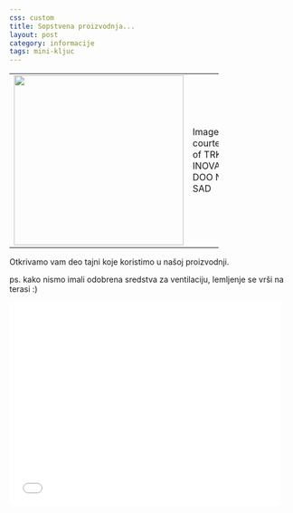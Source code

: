 ```yaml
---
css: custom
title: Sopstvena proizvodnja...
layout: post
category: informacije
tags: mini-kljuc
---
```


<table style="width:370px;"><tr><td>
<img src="/assets/images/news/smd_lemljenje.png" width="300"/>
  </td><td>
Image courtesy of
TRK INOVACIJE DOO NOVI SAD
</td></tr></table>


Otkrivamo vam deo tajni koje koristimo u našoj proizvodnji.

ps. kako nismo imali odobrena sredstva za ventilaciju, lemljenje se vrši na terasi :)

<iframe width="480" height="360" src="//www.youtube.com/embed/6AlUtM7lXmc?rel=0" frameborder="0" allowfullscreen></iframe>


